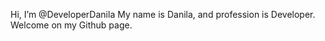  Hi, I’m @DeveloperDanila
 My name is Danila, and profession is Developer.
 Welcome on my Github page.
